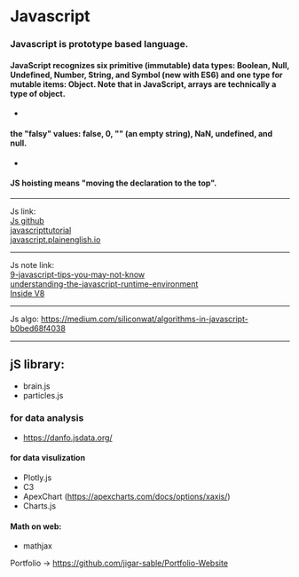 # Javascript  
### Javascript is prototype based language.

#### JavaScript recognizes six primitive (immutable) data types: Boolean, Null, Undefined, Number, String, and Symbol (new with ES6) and one type for mutable items: Object. Note that in JavaScript, arrays are technically a type of object.  
-  
#### the "falsy" values: false, 0, "" (an empty string), NaN, undefined, and null.  
-  

#### JS hoisting means "moving the declaration to the top".   
-------  

Js link:  
[Js github](https://github.com/zloirock/core-js#ecmascript-array)  
[javascripttutorial](https://www.javascripttutorial.net/)    
[javascript.plainenglish.io](https://javascript.plainenglish.io/)    


------------------------------  
Js note link:  
[9-javascript-tips-you-may-not-know](https://www.chevtek.io/9-javascript-tips-you-may-not-know/#stack)    
[understanding-the-javascript-runtime-environment](https://medium.com/@gemma.croad/understanding-the-javascript-runtime-environment-4dd8f52f6fca)  
[Inside V8](https://frarizzi.science/journal/web-engineering/javascript-main-thread-dissected)  

------------------------    
Js algo: https://medium.com/siliconwat/algorithms-in-javascript-b0bed68f4038  
  
------------------------------  

## jS library:
  - brain.js  
  - particles.js  
  
    
### for data analysis  
- https://danfo.jsdata.org/  

#### for data visulization  
- Plotly.js  
- C3  
- ApexChart (https://apexcharts.com/docs/options/xaxis/)  
- Charts.js  
#### Math on web:
- mathjax


Portfolio ->
https://github.com/jigar-sable/Portfolio-Website
